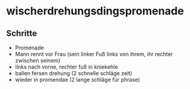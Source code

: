# wischerdrehungsdingspromenade

## Schritte

- Promenade
- Mann rennt vor Frau (sein linker Fuß links von ihrem, ihr rechter zwischen seinem)
- links nach vorne, rechter fuß in kniekehle
- ballen fersen drehung (2 schnelle schläge zeit)
- wieder in promendae (2 lange schläge für phrase)
